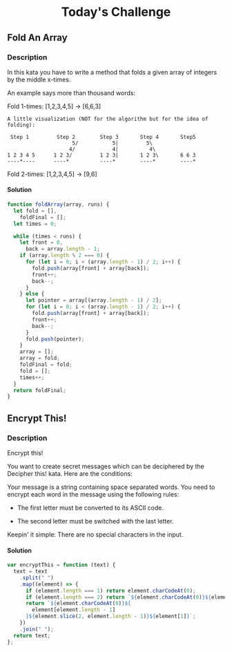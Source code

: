 # <center> Today's Challenge

## Fold An Array

### Description

In this kata you have to write a method that folds a given array of integers by the middle x-times.

An example says more than thousand words:

Fold 1-times:
[1,2,3,4,5] -> [6,6,3]

```
A little visualization (NOT for the algorithm but for the idea of folding):

 Step 1         Step 2        Step 3       Step 4       Step5
                     5/           5|         5\
                    4/            4|          4\
1 2 3 4 5      1 2 3/         1 2 3|       1 2 3\       6 6 3
----*----      ----*          ----*        ----*        ----*
```

Fold 2-times:
[1,2,3,4,5] -> [9,6]

#### Solution

```js
function foldArray(array, runs) {
  let fold = [],
    foldFinal = [];
  let times = 0;

  while (times < runs) {
    let front = 0,
      back = array.length - 1;
    if (array.length % 2 === 0) {
      for (let i = 0; i < (array.length - 1) / 2; i++) {
        fold.push(array[front] + array[back]);
        front++;
        back--;
      }
    } else {
      let pointer = array[(array.length - 1) / 2];
      for (let i = 0; i < (array.length - 1) / 2; i++) {
        fold.push(array[front] + array[back]);
        front++;
        back--;
      }
      fold.push(pointer);
    }
    array = [];
    array = fold;
    foldFinal = fold;
    fold = [];
    times++;
  }
  return foldFinal;
}
```

## Encrypt This!

### Description

Encrypt this!

You want to create secret messages which can be deciphered by the Decipher this! kata. Here are the conditions:

Your message is a string containing space separated words.
You need to encrypt each word in the message using the following rules:

- The first letter must be converted to its ASCII code.

- The second letter must be switched with the last letter.

Keepin' it simple: There are no special characters in the input.

#### Solution

```js
var encryptThis = function (text) {
  text = text
    .split(" ")
    .map((element) => {
      if (element.length === 1) return element.charCodeAt(0);
      if (element.length === 2) return `${element.charCodeAt(0)}${element[1]}`;
      return `${element.charCodeAt(0)}${
        element[element.length - 1]
      }${element.slice(2, element.length - 1)}${element[1]}`;
    })
    .join(" ");
  return text;
};
```
